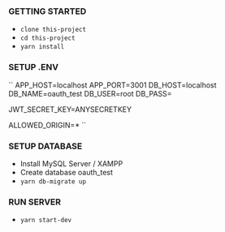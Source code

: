 ### GETTING STARTED

- `clone this-project`
- `cd this-project`
- `yarn install`

### SETUP .ENV

``
APP_HOST=localhost
APP_PORT=3001
DB_HOST=localhost
DB_NAME=oauth_test
DB_USER=root
DB_PASS=

JWT_SECRET_KEY=ANYSECRETKEY

ALLOWED_ORIGIN=*
``

### SETUP DATABASE

- Install MySQL Server / XAMPP
- Create database oauth_test
- `yarn db-migrate up`

### RUN SERVER

- `yarn start-dev`
